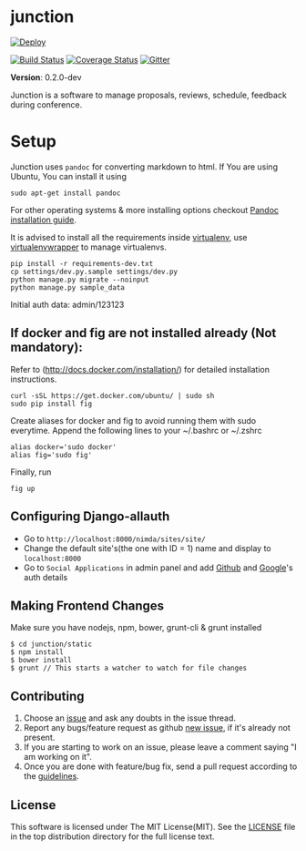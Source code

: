 junction
========

[![Deploy](https://www.herokucdn.com/deploy/button.png)](https://heroku.com/deploy)

[![Build Status](https://travis-ci.org/pythonindia/junction.svg)](https://travis-ci.org/pythonindia/junction) [![Coverage Status](https://coveralls.io/repos/pythonindia/junction/badge.svg?branch=master)](https://coveralls.io/r/pythonindia/junction?branch=master) [![Gitter](https://badges.gitter.im/Join%20Chat.svg)](https://gitter.im/pythonindia/junction?utm_source=badge&utm_medium=badge&utm_campaign=pr-badge&utm_content=badge)

**Version**: 0.2.0-dev

Junction is a software to manage proposals, reviews, schedule, feedback during conference.

Setup
=====

Junction uses `pandoc` for converting markdown to html.
If You are using Ubuntu, You can install it using

```
sudo apt-get install pandoc
```

For other operating systems & more installing options checkout [Pandoc installation guide].

[Pandoc installation guide]: http://pandoc.org/installing.html

It is advised to install all the requirements inside [virtualenv], use [virtualenvwrapper] to manage virtualenvs.

[virtualenv]: https://virtualenv.pypa.io/en/latest/
[virtualenvwrapper]: https://virtualenvwrapper.readthedocs.org/en/latest/

```
pip install -r requirements-dev.txt
cp settings/dev.py.sample settings/dev.py
python manage.py migrate --noinput
python manage.py sample_data
```

Initial auth data: admin/123123

If docker and fig are not installed already (Not mandatory):
--------------------------------------------
Refer to (http://docs.docker.com/installation/) for detailed installation instructions.

```
curl -sSL https://get.docker.com/ubuntu/ | sudo sh
sudo pip install fig
```

Create aliases for docker and fig to avoid running them with sudo everytime.
Append the following lines to your ~/.bashrc or ~/.zshrc

```
alias docker='sudo docker'
alias fig='sudo fig'
```

Finally, run
```
fig up
```


Configuring Django-allauth
---------------------------

 - Go to `http://localhost:8000/nimda/sites/site/`
 - Change the default site's(the one with ID = 1) name and display to `localhost:8000`
 - Go to `Social Applications` in admin panel and add [Github](http://django-allauth.readthedocs.org/en/latest/providers.html#github) and [Google](http://django-allauth.readthedocs.org/en/latest/providers.html#google)'s auth details

Making Frontend Changes
---------------------------
Make sure you have nodejs, npm, bower, grunt-cli & grunt installed

```
$ cd junction/static
$ npm install
$ bower install
$ grunt // This starts a watcher to watch for file changes
```


Contributing
------------

1. Choose an [issue][issue-list] and ask any doubts in the issue thread.
2. Report any bugs/feature request as github [new issue][new-issue], if it's already not present.
3. If you are starting to work on an issue, please leave a comment saying "I am working on it".
4. Once you are done with feature/bug fix, send a pull request according to the [guidelines].

[issue-list]: https://github.com/pythonindia/junction/issues/
[new-issue]: https://github.com/pythonindia/junction/issues/new
[guidelines]: https://github.com/pythonindia/junction/blob/master/CONTRIBUTING.md


License
-------

This software is licensed under The MIT License(MIT). See the [LICENSE][LICENSE] file in the top distribution directory for the full license text.

[LICENSE]: https://github.com/pythonindia/junction/blob/master/LICENSE
